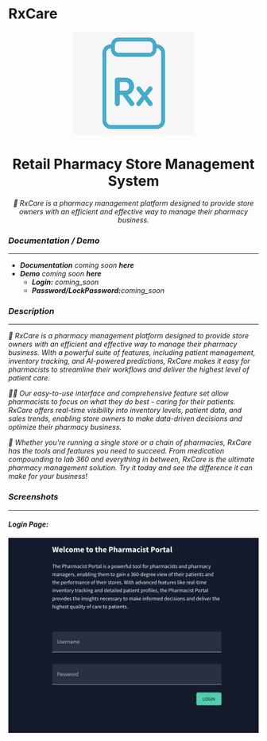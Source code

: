 <!-- @format -->

# RxCare

<p align="center">
<img src="./assets/rxcare-logo.png"/>
</p>
<h1 align="center"> Retail Pharmacy Store Management System</h1>

<p align="center"><i>🏥 RxCare is a pharmacy management platform designed to provide store owners with an efficient and effective way to manage their pharmacy business.</p>

<h3>Documentation / Demo</h3>
<hr>

<ul>
<li><b>Documentation</b> coming soon <b>here</b></a></li>
<li><b>Demo</b> coming soon <b>here </b></a>
<ul>
<li><b>Login:</b> coming_soon</li>
<li><b>Password/LockPassword:</b>coming_soon</li>
</ul>
</li>
</ul>

<h3>Description</h3>
<hr>
🏥 RxCare is a pharmacy management platform designed to provide store owners with an efficient and effective way to manage their pharmacy business. With a powerful suite of features, including patient management, inventory tracking, and AI-powered predictions, RxCare makes it easy for pharmacists to streamline their workflows and deliver the highest level of patient care.

👨‍⚕️ Our easy-to-use interface and comprehensive feature set allow pharmacists to focus on what they do best - caring for their patients. RxCare offers real-time visibility into inventory levels, patient data, and sales trends, enabling store owners to make data-driven decisions and optimize their pharmacy business.

💊 Whether you're running a single store or a chain of pharmacies, RxCare has the tools and features you need to succeed. From medication compounding to lab 360 and everything in between, RxCare is the ultimate pharmacy management solution. Try it today and see the difference it can make for your business!

<h3>Screenshots</h3>
<hr>
<h4>Login Page: </h5>
<img src="./assets/ui-github-screenshots/login.png"/></h4>
